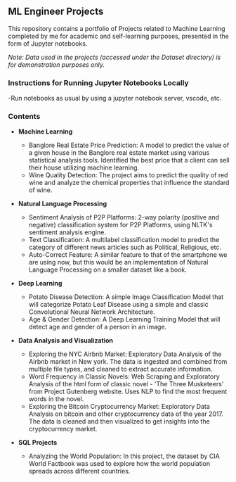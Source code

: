 ## ML Engineer Projects

This repository contains a portfolio of Projects related to Machine Learning completed by me for academic and self-learning purposes, presented in the form of Jupyter notebooks.

*Note: Data used in the projects (accessed under the Dataset directory) is for demonstration purposes only.*

### Instructions for Running Jupyter Notebooks Locally
-Run notebooks as usual by using a jupyter notebook server, vscode, etc.

### Contents

- **Machine Learning**
    - Banglore Real Estate Price Prediction: A model to predict the value of a given house in the Banglore real estate market using various statistical analysis tools. Identified the best price that a client can sell their house utilizing machine learning.
    - Wine Quality Detection: The project aims to predict the quality of red wine and analyze the chemical properties that influence the standard of wine. 

- **Natural Language Processing**
    - Sentiment Analysis of P2P Platforms: 2-way polarity (positive and negative) classification system for P2P Platforms, using NLTK's sentiment analysis engine.
    - Text Classification: A multilabel classification model to predict the category of different news articles such as Political, Religious, etc.
    - Auto-Correct Feature: A similar feature to that of the smartphone we are using now, but this would be an implementation of Natural Language Processing on a smaller dataset like a book.

- **Deep Learning**
    - Potato Disease Detection: A simple Image Classification Model that will categorize Potato Leaf Disease using a simple and classic Convolutional Neural Network Architecture.
    - Age & Gender Detection: A Deep Learning Training Model that will detect age and gender of a person in an image.
    
- **Data Analysis and Visualization**
    - Exploring the NYC Airbnb Market:  Exploratory Data Analysis of the Airbnb market in New york. The data is ingested and combined from multiple file types, and cleaned to extract accurate information.
    - Word Frequency in Classic Novels:  Web Scraping and Exploratory Analysis of the html form of classic novel - 'The Three Musketeers' from Project Gutenberg website. Uses NLP to find the most frequent words in the novel.
    - Exploring the Bitcoin Cryptocurrency Market: Exploratory Data Analysis on bitcoin and other cryptocurrency data of the year 2017. The data is cleaned and then visualized to get insights into the cryptocurrency market.

- **SQL Projects**
    - Analyzing the World Population: In this project, the dataset by CIA World Factbook was used to explore how the world population spreads across different countries.
